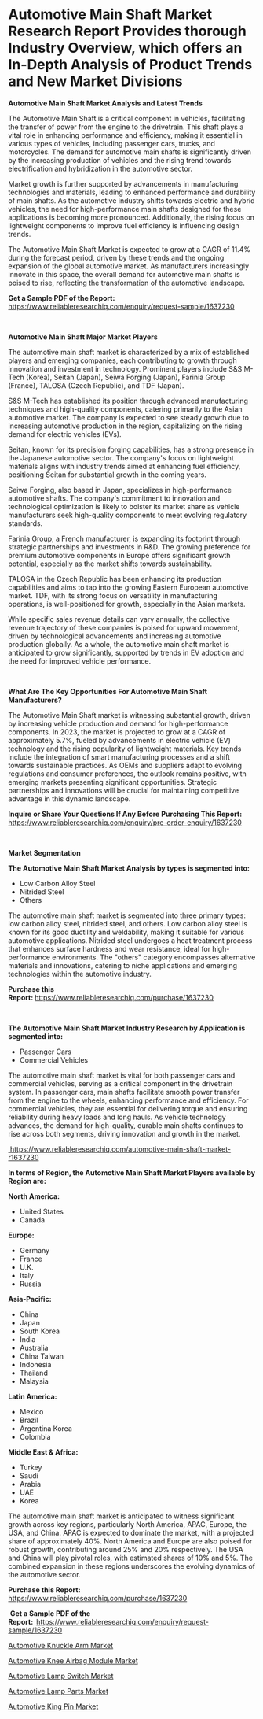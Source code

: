 <p><h1>Automotive Main Shaft Market Research Report Provides thorough Industry Overview, which offers an In-Depth Analysis of Product Trends and New Market Divisions</h1></p><p><strong>Automotive Main Shaft Market Analysis and Latest Trends</strong></p>
<p><p>The Automotive Main Shaft is a critical component in vehicles, facilitating the transfer of power from the engine to the drivetrain. This shaft plays a vital role in enhancing performance and efficiency, making it essential in various types of vehicles, including passenger cars, trucks, and motorcycles. The demand for automotive main shafts is significantly driven by the increasing production of vehicles and the rising trend towards electrification and hybridization in the automotive sector.</p><p>Market growth is further supported by advancements in manufacturing technologies and materials, leading to enhanced performance and durability of main shafts. As the automotive industry shifts towards electric and hybrid vehicles, the need for high-performance main shafts designed for these applications is becoming more pronounced. Additionally, the rising focus on lightweight components to improve fuel efficiency is influencing design trends.</p><p>The Automotive Main Shaft Market is expected to grow at a CAGR of 11.4% during the forecast period, driven by these trends and the ongoing expansion of the global automotive market. As manufacturers increasingly innovate in this space, the overall demand for automotive main shafts is poised to rise, reflecting the transformation of the automotive landscape.</p></p>
<p><strong>Get a Sample PDF of the Report:&nbsp;</strong> <a href="https://www.reliableresearchiq.com/enquiry/request-sample/1637230?utm_campaign=1129&utm_medium=2&utm_source=Github&utm_content=ia&utm_term=23032025&utm_id=automotive-main-shaft">https://www.reliableresearchiq.com/enquiry/request-sample/1637230</a></p>
<p>&nbsp;</p>
<p><strong>Automotive Main Shaft Major Market Players</strong></p>
<p><p>The automotive main shaft market is characterized by a mix of established players and emerging companies, each contributing to growth through innovation and investment in technology. Prominent players include S&S M-Tech (Korea), Seitan (Japan), Seiwa Forging (Japan), Farinia Group (France), TALOSA (Czech Republic), and TDF (Japan).</p><p>S&S M-Tech has established its position through advanced manufacturing techniques and high-quality components, catering primarily to the Asian automotive market. The company is expected to see steady growth due to increasing automotive production in the region, capitalizing on the rising demand for electric vehicles (EVs).</p><p>Seitan, known for its precision forging capabilities, has a strong presence in the Japanese automotive sector. The company's focus on lightweight materials aligns with industry trends aimed at enhancing fuel efficiency, positioning Seitan for substantial growth in the coming years.</p><p>Seiwa Forging, also based in Japan, specializes in high-performance automotive shafts. The company's commitment to innovation and technological optimization is likely to bolster its market share as vehicle manufacturers seek high-quality components to meet evolving regulatory standards.</p><p>Farinia Group, a French manufacturer, is expanding its footprint through strategic partnerships and investments in R&D. The growing preference for premium automotive components in Europe offers significant growth potential, especially as the market shifts towards sustainability.</p><p>TALOSA in the Czech Republic has been enhancing its production capabilities and aims to tap into the growing Eastern European automotive market. TDF, with its strong focus on versatility in manufacturing operations, is well-positioned for growth, especially in the Asian markets.</p><p>While specific sales revenue details can vary annually, the collective revenue trajectory of these companies is poised for upward movement, driven by technological advancements and increasing automotive production globally. As a whole, the automotive main shaft market is anticipated to grow significantly, supported by trends in EV adoption and the need for improved vehicle performance.</p></p>
<p>&nbsp;</p>
<p><strong>What Are The Key Opportunities For Automotive Main Shaft Manufacturers?</strong></p>
<p><p>The Automotive Main Shaft market is witnessing substantial growth, driven by increasing vehicle production and demand for high-performance components. In 2023, the market is projected to grow at a CAGR of approximately 5.7%, fueled by advancements in electric vehicle (EV) technology and the rising popularity of lightweight materials. Key trends include the integration of smart manufacturing processes and a shift towards sustainable practices. As OEMs and suppliers adapt to evolving regulations and consumer preferences, the outlook remains positive, with emerging markets presenting significant opportunities. Strategic partnerships and innovations will be crucial for maintaining competitive advantage in this dynamic landscape.</p></p>
<p><strong>Inquire or Share Your Questions If Any Before Purchasing This Report:</strong> <a href="https://www.reliableresearchiq.com/enquiry/pre-order-enquiry/1637230?utm_campaign=1129&utm_medium=2&utm_source=Github&utm_content=ia&utm_term=23032025&utm_id=automotive-main-shaft">https://www.reliableresearchiq.com/enquiry/pre-order-enquiry/1637230</a></p>
<p>&nbsp;</p>
<p><strong>Market Segmentation</strong></p>
<p><strong>The Automotive Main Shaft Market Analysis by types is segmented into:</strong></p>
<p><ul><li>Low Carbon Alloy Steel</li><li>Nitrided Steel</li><li>Others</li></ul></p>
<p><p>The automotive main shaft market is segmented into three primary types: low carbon alloy steel, nitrided steel, and others. Low carbon alloy steel is known for its good ductility and weldability, making it suitable for various automotive applications. Nitrided steel undergoes a heat treatment process that enhances surface hardness and wear resistance, ideal for high-performance environments. The "others" category encompasses alternative materials and innovations, catering to niche applications and emerging technologies within the automotive industry.</p></p>
<p><strong>Purchase this Report:&nbsp;</strong><a href="https://www.reliableresearchiq.com/purchase/1637230?utm_campaign=1129&utm_medium=2&utm_source=Github&utm_content=ia&utm_term=23032025&utm_id=automotive-main-shaft">https://www.reliableresearchiq.com/purchase/1637230</a></p>
<p>&nbsp;</p>
<p><strong>The Automotive Main Shaft Market Industry Research by Application is segmented into:</strong></p>
<p><ul><li>Passenger Cars</li><li>Commercial Vehicles</li></ul></p>
<p><p>The automotive main shaft market is vital for both passenger cars and commercial vehicles, serving as a critical component in the drivetrain system. In passenger cars, main shafts facilitate smooth power transfer from the engine to the wheels, enhancing performance and efficiency. For commercial vehicles, they are essential for delivering torque and ensuring reliability during heavy loads and long hauls. As vehicle technology advances, the demand for high-quality, durable main shafts continues to rise across both segments, driving innovation and growth in the market.</p></p>
<p><a href="https://www.reliableresearchiq.com/automotive-main-shaft-market-r1637230?utm_campaign=1129&utm_medium=2&utm_source=Github&utm_content=ia&utm_term=23032025&utm_id=automotive-main-shaft">&nbsp;https://www.reliableresearchiq.com/automotive-main-shaft-market-r1637230</a></p>
<p><strong>In terms of Region, the Automotive Main Shaft Market Players available by Region are:</strong></p>
<p>
    <p> <strong> North America: </strong>
        <ul>
            <li>United States</li>
            <li>Canada</li>
        </ul>
        </p> 
    <p> <strong> Europe: </strong>
        <ul>
            <li>Germany</li>
            <li>France</li>
            <li>U.K.</li>
            <li>Italy</li>
            <li>Russia</li>
        </ul>
        </p> 
    <p> <strong> Asia-Pacific: </strong>
        <ul>
            <li>China</li>
            <li>Japan</li>
            <li>South Korea</li>
            <li>India</li>
            <li>Australia</li>
            <li>China Taiwan</li>
            <li>Indonesia</li>
            <li>Thailand</li>
            <li>Malaysia</li>
        </ul>
        </p> 
    <p> <strong> Latin America: </strong>
        <ul>
            <li>Mexico</li>
            <li>Brazil</li>
            <li>Argentina Korea</li>
            <li>Colombia</li>
        </ul>
        </p> 
    <p> <strong> Middle East & Africa: </strong>
        <ul>
            <li>Turkey</li>
            <li>Saudi</li>
            <li>Arabia</li>
            <li>UAE</li>
            <li>Korea</li>
        </ul>
    </p>
    </p>
<p><p>The automotive main shaft market is anticipated to witness significant growth across key regions, particularly North America, APAC, Europe, the USA, and China. APAC is expected to dominate the market, with a projected share of approximately 40%. North America and Europe are also poised for robust growth, contributing around 25% and 20% respectively. The USA and China will play pivotal roles, with estimated shares of 10% and 5%. The combined expansion in these regions underscores the evolving dynamics of the automotive sector.</p></p>
<p><strong>Purchase this Report: </strong><a href="https://www.reliableresearchiq.com/purchase/1637230?utm_campaign=1129&utm_medium=2&utm_source=Github&utm_content=ia&utm_term=23032025&utm_id=automotive-main-shaft">https://www.reliableresearchiq.com/purchase/1637230</a></p>
<p>&nbsp;<strong>Get a Sample PDF of the Report:&nbsp;&nbsp;</strong><a href="https://www.reliableresearchiq.com/enquiry/request-sample/1637230?utm_campaign=1129&utm_medium=2&utm_source=Github&utm_content=ia&utm_term=23032025&utm_id=automotive-main-shaft">https://www.reliableresearchiq.com/enquiry/request-sample/1637230</a></p>
<p><strong></strong></p>
<p><p><a href="https://github.com/snapetylerho/Market-Research-Report-List-1/blob/main/automotive-knuckle-arm-market.md?utm_campaign=1129&utm_medium=2&utm_source=Github&utm_content=ia&utm_term=23032025&utm_id=automotive-main-shaft">Automotive Knuckle Arm Market</a></p><p><a href="https://github.com/sulvantomppa/Market-Research-Report-List-1/blob/main/automotive-knee-airbag-module-market.md?utm_campaign=1129&utm_medium=2&utm_source=Github&utm_content=ia&utm_term=23032025&utm_id=automotive-main-shaft">Automotive Knee Airbag Module Market</a></p><p><a href="https://github.com/stunzkocotpv/Market-Research-Report-List-1/blob/main/automotive-lamp-switch-market.md?utm_campaign=1129&utm_medium=2&utm_source=Github&utm_content=ia&utm_term=23032025&utm_id=automotive-main-shaft">Automotive Lamp Switch Market</a></p><p><a href="https://github.com/iwanesucices/Market-Research-Report-List-1/blob/main/automotive-lamp-parts-market.md?utm_campaign=1129&utm_medium=2&utm_source=Github&utm_content=ia&utm_term=23032025&utm_id=automotive-main-shaft">Automotive Lamp Parts Market</a></p><p><a href="https://github.com/trenkkwasek84/Market-Research-Report-List-1/blob/main/automotive-king-pin-market.md?utm_campaign=1129&utm_medium=2&utm_source=Github&utm_content=ia&utm_term=23032025&utm_id=automotive-main-shaft">Automotive King Pin Market</a></p></p>